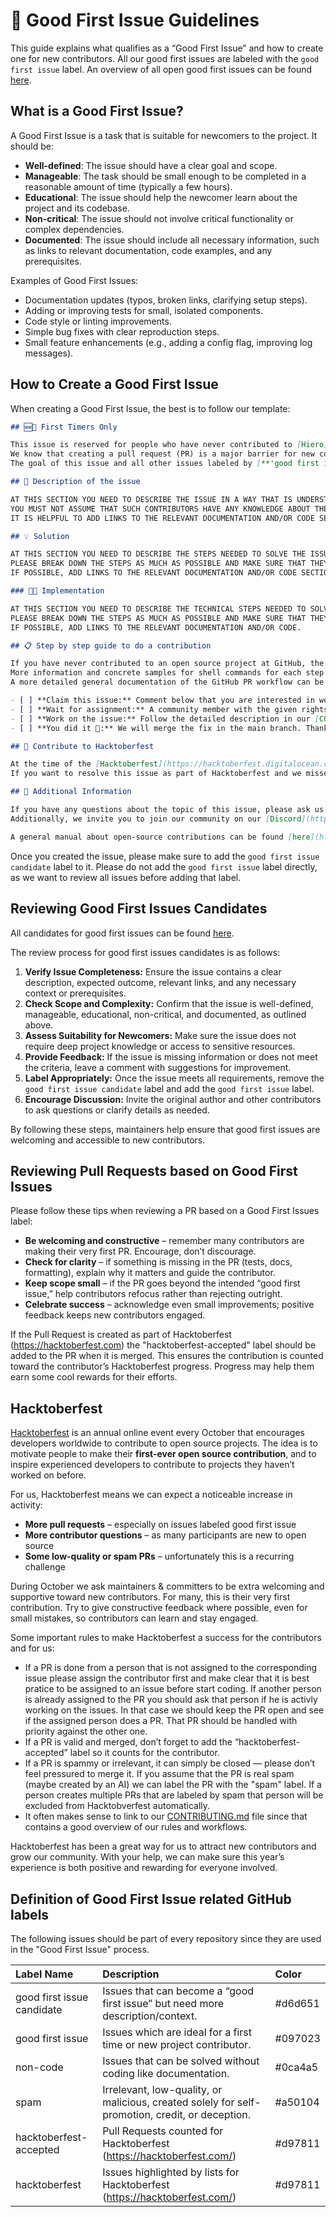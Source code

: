 # 🐣 Good First Issue Guidelines

This guide explains what qualifies as a “Good First Issue” and how to create one for new contributors.
All our good first issues are labeled with the `good first issue` label.
An overview of all open good first issues can be found [here](https://github.com/issues?q=is%3Aopen+is%3Aissue+org%3Ahiero-ledger+archived%3Afalse+label%3A%22good+first+issue%22+).

## What is a Good First Issue?

A Good First Issue is a task that is suitable for newcomers to the project. It should be:

- **Well-defined**: The issue should have a clear goal and scope.
- **Manageable**: The task should be small enough to be completed in a reasonable amount of time (typically a few hours).
- **Educational**: The issue should help the newcomer learn about the project and its codebase.
- **Non-critical**: The issue should not involve critical functionality or complex dependencies.
- **Documented**: The issue should include all necessary information, such as links to relevant documentation, code examples, and any prerequisites.

Examples of Good First Issues:

- Documentation updates (typos, broken links, clarifying setup steps).
- Adding or improving tests for small, isolated components.
- Code style or linting improvements.
- Simple bug fixes with clear reproduction steps.
- Small feature enhancements (e.g., adding a config flag, improving log messages).

## How to Create a Good First Issue

When creating a Good First Issue, the best is to follow our template:

```markdown
## 🆕🐥 First Timers Only

This issue is reserved for people who have never contributed to [Hiero](https://hiero.org) or any open source project in general.
We know that creating a pull request (PR) is a major barrier for new contributors.
The goal of this issue and all other issues labeled by [**'good first issue'**](https://github.com/issues?q=is%3Aopen+is%3Aissue+org%3Ahiero-ledger+archived%3Afalse+label%3A%22good+first+issue%22+) is to help you make your first contribution to Hiero.

## 👾 Description of the issue

AT THIS SECTION YOU NEED TO DESCRIBE THE ISSUE IN A WAY THAT IS UNDERSTANDABLE TO NEW CONTRIBUTORS.
YOU MUST NOT ASSUME THAT SUCH CONTRIBUTORS HAVE ANY KNOWLEDGE ABOUT THE CODEBASE OR HIERO.
IT IS HELPFUL TO ADD LINKS TO THE RELEVANT DOCUMENTATION AND/OR CODE SECTIONS.

## 💡 Solution

AT THIS SECTION YOU NEED TO DESCRIBE THE STEPS NEEDED TO SOLVE THE ISSUE.
PLEASE BREAK DOWN THE STEPS AS MUCH AS POSSIBLE AND MAKE SURE THAT THEY ARE EASY TO FOLLOW.
IF POSSIBLE, ADD LINKS TO THE RELEVANT DOCUMENTATION AND/OR CODE SECTIONS.

### 👩‍💻 Implementation

AT THIS SECTION YOU NEED TO DESCRIBE THE TECHNICAL STEPS NEEDED TO SOLVE THE ISSUE.
PLEASE BREAK DOWN THE STEPS AS MUCH AS POSSIBLE AND MAKE SURE THAT THEY ARE EASY TO FOLLOW.
IF POSSIBLE, ADD LINKS TO THE RELEVANT DOCUMENTATION AND/OR CODE.

## 📋 Step by step guide to do a contribution

If you have never contributed to an open source project at GitHub, the following step-by-step guide will introduce you to the workflow.
More information and concrete samples for shell commands for each step can be found in our [CONTRIBUTING.md](https://github.com/hiero-ledger/.github/blob/main/CONTRIBUTING.md) file.
A more detailed general documentation of the GitHub PR workflow can be found [here](https://github.com/firstcontributions/first-contributions/blob/master/README.md).

- [ ] **Claim this issue:** Comment below that you are interested in working on the issue
- [ ] **Wait for assignment:** A community member with the given rights will add you as an assignee of the issue
- [ ] **Work on the issue:** Follow the detailed description in our [CONTRIBUTING.md](https://github.com/hiero-ledger/.github/blob/main/CONTRIBUTING.md) file.
- [ ] **You did it 🎉:** We will merge the fix in the main branch. Thanks for being part of the Hiero community as an open-source contributor ❤️

## 🎉 Contribute to Hacktoberfest

At the time of the [Hacktoberfest](https://hacktoberfest.digitalocean.com) event we try to mark all PRs that solve any good first issue with the `hacktoberfest-accepted` label.
If you want to resolve this issue as part of Hacktoberfest and we missed adding the label, simply add a comment to the issue or PR, and we will add it.

## 🤔 Additional Information

If you have any questions about the topic of this issue, please ask us directly by adding a comment below.
Additionally, we invite you to join our community on our [Discord](https://discord.gg/kEnnmB9A) server or attend our [public community calls](https://zoom-lfx.platform.linuxfoundation.org/meetings/hiero?view=week).

A general manual about open-source contributions can be found [here](https://github.com/firstcontributions/first-contributions/blob/master/README.md).
```

Once you created the issue, please make sure to add the `good first issue candidate` label to it.
Please do not add the `good first issue` label directly, as we want to review all issues before adding that label.

## Reviewing Good First Issues Candidates

All candidates for good first issues can be found [here](https://github.com/issues?q=is%3Aopen%20is%3Aissue%20org%3Ahiero-ledger%20archived%3Afalse%20label%3A%22good%20first%20issue%20candidate%22).

The review process for good first issues candidates is as follows:

1. **Verify Issue Completeness:** Ensure the issue contains a clear description, expected outcome, relevant links, and any necessary context or prerequisites.
2. **Check Scope and Complexity:** Confirm that the issue is well-defined, manageable, educational, non-critical, and documented, as outlined above.
3. **Assess Suitability for Newcomers:** Make sure the issue does not require deep project knowledge or access to sensitive resources.
4. **Provide Feedback:** If the issue is missing information or does not meet the criteria, leave a comment with suggestions for improvement.
5. **Label Appropriately:** Once the issue meets all requirements, remove the `good first issue candidate` label and add the `good first issue` label.
6. **Encourage Discussion:** Invite the original author and other contributors to ask questions or clarify details as needed.

By following these steps, maintainers help ensure that good first issues are welcoming and accessible to new contributors.

## Reviewing Pull Requests based on Good First Issues

Please follow these tips when reviewing a PR based on a Good First Issues label:

- **Be welcoming and constructive** – remember many contributors are making their very first PR. Encourage, don’t discourage.
- **Check for clarity** – if something is missing in the PR (tests, docs, formatting), explain why it matters and guide the contributor.
- **Keep scope small** – if the PR goes beyond the intended “good first issue,” help contributors refocus rather than rejecting outright.
- **Celebrate success** – acknowledge even small improvements; positive feedback keeps new contributors engaged.

If the Pull Request is created as part of Hacktoberfest (https://hacktoberfest.com) the "hacktoberfest-accepted" label should be added to the PR when it is merged.
This ensures the contribution is counted toward the contributor’s Hacktoberfest progress. 
Progress may help them earn some cool rewards for their efforts.

## Hacktoberfest

[Hacktoberfest](https://hacktoberfest.com) is an annual online event every October that encourages developers worldwide to contribute to open source projects. The idea is to motivate people to make their **first-ever open source contribution**, and to inspire experienced developers to contribute to projects they haven’t worked on before.

For us, Hacktoberfest means we can expect a noticeable increase in activity:

- **More pull requests** – especially on issues labeled good first issue
- **More contributor questions** – as many participants are new to open source
- **Some low-quality or spam PRs** – unfortunately this is a recurring challenge

During October we ask maintainers & committers to be extra welcoming and supportive toward new contributors. For many, this is their very first contribution. Try to give constructive feedback where possible, even for small mistakes, so contributors can learn and stay engaged.

Some important rules to make Hacktoberfest a success for the contributors and for us:

- If a PR is done from a person that is not assigned to the corresponding issue please assign the contributor first and make clear that it is best pratice to be assigned to an issue before start coding.
  If another person is already assigned to the PR you should ask that person if he is activly working on the issues.
  In that case we should keep the PR open and see if the assigned person does a PR.
  That PR should be handled with priority against the other one.
- If a PR is valid and merged, don’t forget to add the “hacktoberfest-accepted” label so it counts for the contributor.
- If a PR is spammy or irrelevant, it can simply be closed — please don’t feel pressured to merge it.
  If you assume that the PR is real spam (maybe created by an AI) we can label the PR with the "spam" label.
  If a person creates multiple PRs that are labeled by spam that person will be excluded from Hacktobverfest automatically.
- It often makes sense to link to our [CONTRIBUTING.md](https://github.com/hiero-ledger/.github/blob/main/CONTRIBUTING.md) file since that contains a good overview of our rules and workflows.

Hacktoberfest has been a great way for us to attract new contributors and grow our community. With your help, we can make sure this year’s experience is both positive and rewarding for everyone involved.

## Definition of Good First Issue related GitHub labels

The following issues should be part of every repository since they are used in the "Good First Issue" process.

| Label Name | Description | Color |
| :--- | :--- | :--- |
| good first issue candidate | Issues that can become a “good first issue” but need more description/context. | #d6d651 |
| good first issue | Issues which are ideal for a first time or new project contributor. | #097023 |
| non-code | Issues that can be solved without coding like documentation. | #0ca4a5 |
| spam | Irrelevant, low-quality, or malicious, created solely for self-promotion, credit, or deception. | #a50104 |
| hacktoberfest-accepted | Pull Requests counted for Hacktoberfest (https://hacktoberfest.com/) | #d97811 |
| hacktoberfest | Issues highlighted by lists for Hacktoberfest (https://hacktoberfest.com/) | #d97811 |


